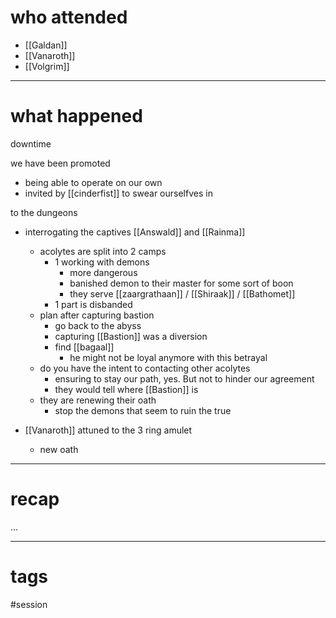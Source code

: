 # who attended

- [[Galdan]]
- [[Vanaroth]]
- [[Volgrim]]

---
# what happened

downtime

we have been promoted
- being able to operate on our own
- invited by [[cinderfist]] to swear ourselfves in

to the dungeons
- interrogating the captives [[Answald]] and [[Rainma]]
	- acolytes are split into 2 camps
		- 1 working with demons
			- more dangerous
			- banished demon to their master for some sort of boon
			- they serve [[zaargrathaan]] / [[Shiraak]] / [[Bathomet]]
		- 1 part is disbanded
	- plan after capturing bastion
		- go back to the abyss 
		- capturing [[Bastion]] was a diversion
		- find [[bagaal]]
			- he might not be loyal anymore with this betrayal
	-  do you have the intent to contacting other acolytes 
		- ensuring to stay our path, yes. But not to hinder our agreement
		- they would tell where [[Bastion]] is
	- they are renewing their oath
		- stop the demons that seem to ruin the true 

- [[Vanaroth]] attuned to the 3 ring amulet
	- new oath

---
# recap

...

---
# tags

#session